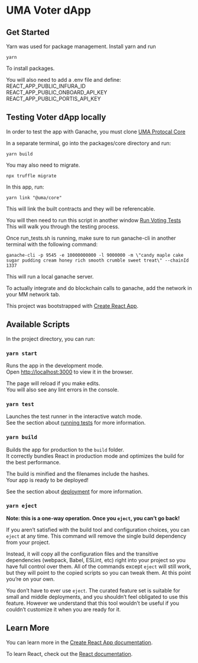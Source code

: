 # UMA Voter dApp

## Get Started

Yarn was used for package management. Install yarn and run

`yarn`

To install packages.

You will also need to add a .env file and define:\
REACT_APP_PUBLIC_INFURA_ID \
REACT_APP_PUBLIC_ONBOARD_API_KEY \
REACT_APP_PUBLIC_PORTIS_API_KEY

## Testing Voter dApp locally

In order to test the app with Ganache, you must clone [UMA Protocal Core](https://github.com/UMAprotocol/protocol)

In a separate terminal, go into the packages/core directory and run:

`yarn build`

You may also need to migrate.

`npx truffle migrate`

In this app, run:

`yarn link "@uma/core"`

This will link the built contracts and they will be referencable.

You will then need to run this script in another window [Run Voting Tests](https://github.com/UMAprotocol/protocol/blob/master/packages/voter-dapp/run_tests.sh)\
This will walk you through the testing process.

Once run_tests.sh is running, make sure to run ganache-cli in another terminal with the following command:

`ganache-cli -p 9545 -e 10000000000 -l 9000000 -m \"candy maple cake sugar pudding cream honey rich smooth crumble sweet treat\" --chainId 1337`

This will run a local ganache server.

To actually integrate and do blockchain calls to ganache, add the network in your MM network tab.

This project was bootstrapped with [Create React App](https://github.com/facebook/create-react-app).

## Available Scripts

In the project directory, you can run:

### `yarn start`

Runs the app in the development mode.\
Open [http://localhost:3000](http://localhost:3000) to view it in the browser.

The page will reload if you make edits.\
You will also see any lint errors in the console.

### `yarn test`

Launches the test runner in the interactive watch mode.\
See the section about [running tests](https://facebook.github.io/create-react-app/docs/running-tests) for more information.

### `yarn build`

Builds the app for production to the `build` folder.\
It correctly bundles React in production mode and optimizes the build for the best performance.

The build is minified and the filenames include the hashes.\
Your app is ready to be deployed!

See the section about [deployment](https://facebook.github.io/create-react-app/docs/deployment) for more information.

### `yarn eject`

**Note: this is a one-way operation. Once you `eject`, you can’t go back!**

If you aren’t satisfied with the build tool and configuration choices, you can `eject` at any time. This command will remove the single build dependency from your project.

Instead, it will copy all the configuration files and the transitive dependencies (webpack, Babel, ESLint, etc) right into your project so you have full control over them. All of the commands except `eject` will still work, but they will point to the copied scripts so you can tweak them. At this point you’re on your own.

You don’t have to ever use `eject`. The curated feature set is suitable for small and middle deployments, and you shouldn’t feel obligated to use this feature. However we understand that this tool wouldn’t be useful if you couldn’t customize it when you are ready for it.

## Learn More

You can learn more in the [Create React App documentation](https://facebook.github.io/create-react-app/docs/getting-started).

To learn React, check out the [React documentation](https://reactjs.org/).
